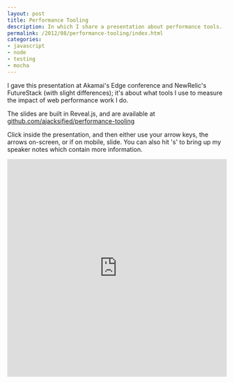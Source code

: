 ```yaml
---
layout: post
title: Performance Tooling
description: In which I share a presentation about performance tools.
permalink: /2012/08/performance-tooling/index.html
categories:
- javascript
- node
- testing
- mocha
---
```


I gave this presentation at Akamai's Edge conference and NewRelic's FutureStack
(with slight differences); it's about what tools I use to measure the impact of
web performance work I do.

The slides are built in Reveal.js, and are available at
[github.com/ajacksified/performance-tooling](https://github.com/ajacksified/performance-tooling)

Click inside the presentation, and then either use your arrow keys,
the arrows on-screen, or if on mobile, slide. You can also hit 's' to bring up
my speaker notes which contain more information.

<div class="media-container">
  <iframe src="http://thejacklawson.com/performance-tooling?src=embedded" frameborder="0" marginwidth="0" marginheight="0" scrolling="no" allowfullscreen webkitallowfullscreen mozallowfullscreen style="width:100%; height:500px;"> </iframe>
</div>

